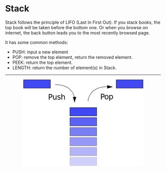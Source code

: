 # Stack

Stack follows the principle of LIFO (Last In First Out).
If you stack books, the top book will be taken before the bottom one. Or when you browse on internet, the back button leads you to the most recently browsed page.

It has some common methods:

- PUSH: input a new element
- POP: remove the top element, return the removed element.
- PEEK: return the top element.
- LENGTH: return the number of element(s) in Stack.

---
<div align="center">
    <img src="./Stack.png" alt="Stack Example" />
</div>